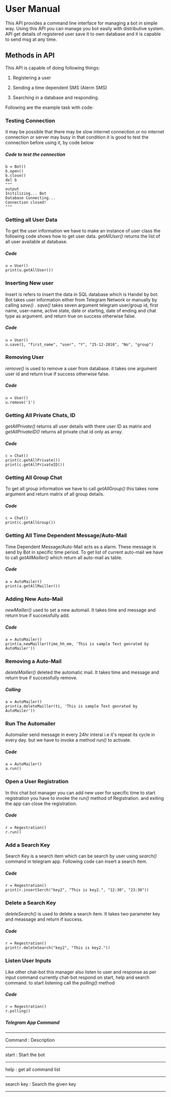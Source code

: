 # User Manual

This API provides a command line interface for managing a bot in simple way. Using this API you can manage you bot easily with distributive system. API get details of registered user save it to own database and it is capable to send msg at any time.

## Methods in API

This API is capable of doing following things:

1. Registering a user

2. Sending a time dependent SMS (Alerm SMS)

3. Searching in a database and responding.


Following are the example task with code:

### Testing Connection

it may be possible that there may be slow internet connection or no internet connection or server may busy in that condition it is good to test the connection before using it, by code below

##### Code to test the connection
```
b = Bot()
b.open()
b.close()
del b
"""
output
Initilizing... Bot
Database Connecting...
Connection closed!
"""
```


### Getting all User Data

To get the user information we have to make an instance of user class the following code shows how to get user data. *getAllUser()*  returns the list of all user available at database.

##### Code
```
u = User()
print(u.getAllUser()) 
```

### Inserting New user

Insert is refers to insert the data in SQL database which is Handel by bot. Bot takes user information either from Telegram Network or manually by calling *save()* .
*save()*  takes seven argument telegram user/group id, first name, user-name, active state, date or starting, date of ending and chat type as argument. and return true on success otherwise false.

##### Code
```
u = User()
u.save(1, "first_name", "user", "Y", "25-12-2018", "No", "group")
```

### Removing User
*remove()*  is used to remove a user from database. it takes one argument user id and return true if success otherwise false.

##### Code
```
u = User()
u.remove('1')
```



### Getting All Private Chats, ID
*getAllPrivate()*  returns all user details with there user ID as matrix  and  *getAllPrivateID()*  returns all private chat id only as array. 
##### Code
```
c = Chat()
print(c.getAllPrivate())
print(c.getAllPrivateID())
```


### Getting All Group Chat

To get all group information we have to call *getAllGroup()*  this takes none argument and return matrix of all group details.

##### Code
```
c = Chat()
print(c.getAllGroup())
```


### Getting All Time Dependent Message/Auto-Mail

Time Dependent Message/Auto-Mail acts as a alarm. These message is send by Bot in specific time period. To get list of current auto-mail we have to call *getAllMailler()*  which return all auto-mail as table.

##### Code
```
a = AutoMailer()
print(a.getAllMailler())
```


### Adding New Auto-Mail
*newMailler()*  used to set a new automail. It takes time and message and return true if successfully add.

##### Code
```
a = AutoMailer()
print(a.newMailler(time_hh_mm, 'This is sample Text genrated by AutoMailer'))
```


### Removing a Auto-Mail

*deleteMailler()*  deleted the automatic mail. It takes time and message and return true if successfully remove.
##### Calling
```
a = AutoMailer()
print(a.deleteMailler(ti, 'This is sample Text genrated by AutoMailer'))
```


### Run The Automailer
Automailer send message in every 24hr interal i.e it's repeat its cycle in every day. but we have to invoke a method *run()*  to activate.

##### Code
```
a = AutoMailer()
a.run()
```

### Open a User Registration

In this chat bot manager you can add new user for specific time to start registration you have to invoke the *run()*  method of Registration. and exiting the app can close the registration.

##### Code
```
r = Regestration()
r.run()
```


### Add a Search Key
Search Key is a search item which can be search by user using *search()* command in telegram app. Following code can insert a search item. 

##### Code
```
r = Regestration()
print(r.insertSerch("key2", "This is key2.", "12:30", "23:30"))
```


### Delete a Search Key
*deleteSearch()*  is used to delete a search item. It takes two parameter key and meassage and return if success.

##### Code
```
r = Regestration()
print(r.deleteSearch("key2", "This is key2."))
```


### Listen User Inputs
Like other chat-bot this manager also listen to user and response as per input command currently chat-bot respond on start, help and search command. to start listening call the *polling()*  method

##### Code
```
r = Regestration()
r.polling()
```

##### Telegram App Command

-----
 Command : Description  

-----
start : Start the bot 

-----
help : get all command list 

-----
search key : Search the given key 

-----
